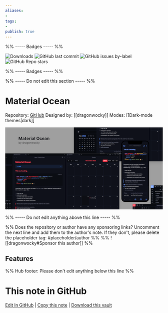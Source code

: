 ```yaml
---
aliases:
- 
tags: 
- 
publish: true
---
```


%% ----- Badges ----- %%

![Downloads](https://img.shields.io/badge/downloads-1907-573E7A?style=for-the-badge&logo=)
![GitHub last commit](https://img.shields.io/github/last-commit/dragonwocky/obsidian-material-ocean?color=573E7A&label=last%20update&logo=github&style=for-the-badge)
![GitHub issues by-label](https://img.shields.io/github/issues/dragonwocky/obsidian-material-ocean/help%20wanted?color=573E7A&logo=github&style=for-the-badge) 
![GitHub Repo stars](https://img.shields.io/github/stars/dragonwocky/obsidian-material-ocean?color=573E7A&logo=github&style=for-the-badge)

%% ----- Badges ----- %%

%% ----- Do not edit this section ----- %%

# Material Ocean

Repository: [GitHub](https://github.com/dragonwocky/obsidian-material-ocean)
Designed by: [[dragonwocky]]
Modes: [[Dark-mode themes|dark]]



![screenshot](https://github.com/dragonwocky/obsidian-material-ocean/raw/master/thumbnail.png)

%% ----- Do not edit anything above this line ----- %% 

%% Does the repository or author have any sponsoring links? Uncomment the next line and add them to the author's note. If they don't, please delete the placeholder tag: #placeholder/author %%
%% ![[dragonwocky#Sponsor this author]] %%


## Features



%% Hub footer: Please don't edit anything below this line %%

# This note in GitHub

<span class="git-footer">[Edit In GitHub](https://github.dev/obsidian-community/obsidian-hub/blob/main/02%20-%20Community%20Expansions/02.05%20All%20Community%20Expansions/Themes/Material%20Ocean.md "git-hub-edit-note") | [Copy this note](https://raw.githubusercontent.com/obsidian-community/obsidian-hub/main/02%20-%20Community%20Expansions/02.05%20All%20Community%20Expansions/Themes/Material%20Ocean.md "git-hub-copy-note") | [Download this vault](https://github.com/obsidian-community/obsidian-hub/archive/refs/heads/main.zip "git-hub-download-vault") </span>

